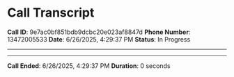 # Call Transcript
**Call ID**: 9e7ac0bf851bdb9dcbc20e023af8847d
**Phone Number**: 13472005533
**Date**: 6/26/2025, 4:29:37 PM
**Status**: In Progress

---


---

**Call Ended**: 6/26/2025, 4:29:37 PM
**Duration**: 0 seconds
